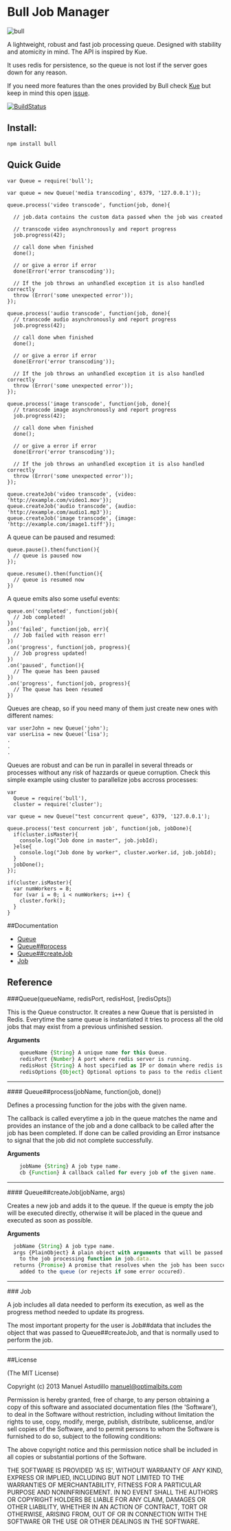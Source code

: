 Bull Job Manager
================

![bull](http://files.softicons.com/download/animal-icons/animal-icons-by-martin-berube/png/128/bull.png)

A lightweight, robust and fast job processing queue. 
Designed with stability and atomicity in mind. The API is inspired by Kue.

It uses redis for persistence, so the queue is not lost if the server goes 
down for any reason.

If you need more features than the ones provided by Bull check 
[Kue](https://github.com/learnboost/kue) but keep in mind this open
[issue](https://github.com/LearnBoost/kue/issues/130).

[![BuildStatus](https://secure.travis-ci.org/OptimalBits/bull.png?branch=master)](http://travis-ci.org/OptimalBits/bull)

Install:
--------

    npm install bull

Quick Guide
-----------

    var Queue = require('bull');
    
    var queue = new Queue('media transcoding', 6379, '127.0.0.1'));
    
    queue.process('video transcode', function(job, done){
      
      // job.data contains the custom data passed when the job was created
      
      // transcode video asynchronously and report progress
      job.progress(42);
      
      // call done when finished
      done();
      
      // or give a error if error
      done(Error('error transcoding'));
      
      // If the job throws an unhandled exception it is also handled correctly
      throw (Error('some unexpected error'));
    });

    queue.process('audio transcode', function(job, done){
      // transcode audio asynchronously and report progress
      job.progress(42);
      
      // call done when finished
      done();
      
      // or give a error if error
      done(Error('error transcoding'));
      
      // If the job throws an unhandled exception it is also handled correctly
      throw (Error('some unexpected error'));
    });
    
    queue.process('image transcode', function(job, done){
      // transcode image asynchronously and report progress
      job.progress(42);
      
      // call done when finished
      done();
      
      // or give a error if error
      done(Error('error transcoding'));
      
      // If the job throws an unhandled exception it is also handled correctly
      throw (Error('some unexpected error'));
    });
    
    queue.createJob('video transcode', {video: 'http://example.com/video1.mov'});
    queue.createJob('audio transcode', {audio: 'http://example.com/audio1.mp3'});
    queue.createJob('image transcode', {image: 'http://example.com/image1.tiff'});
    
A queue can be paused and resumed:

    queue.pause().then(function(){
      // queue is paused now
    });
    
    queue.resume().then(function(){
      // queue is resumed now
    })

A queue emits also some useful events:

    queue.on('completed', function(job){
      // Job completed!
    })
    .on('failed', function(job, err){
      // Job failed with reason err!
    })
    .on('progress', function(job, progress){
      // Job progress updated!
    })
    .on('paused', function(){
      // The queue has been paused
    })
    .on('progress', function(job, progress){
      // The queue has been resumed
    })

Queues are cheap, so if you need many of them just create new ones with different
names:

    var userJohn = new Queue('john');
    var userLisa = new Queue('lisa');
    .
    .
    .
    
Queues are robust and can be run in parallel in several threads or processes
without any risk of hazzards or queue corruption. Check this simple example 
using cluster to parallelize jobs accross processes:

    var 
      Queue = require('bull'),
      cluster = require('cluster');

    var queue = new Queue("test concurrent queue", 6379, '127.0.0.1');

    queue.process('test concurrent job', function(job, jobDone){
      if(cluster.isMaster){
        console.log("Job done in master", job.jobId);
      }else{
        console.log("Job done by worker", cluster.worker.id, job.jobId);
      }
      jobDone();
    });

    if(cluster.isMaster){
      var numWorkers = 8;
      for (var i = 0; i < numWorkers; i++) {
        cluster.fork();
      }
    }


##Documentation

* [Queue](#queue)
* [Queue##process](#process)
* [Queue##createJob](#createJob)
* [Job](#job)
    
## Reference

<a name="queue"/>
###Queue(queueName, redisPort, redisHost, [redisOpts])

This is the Queue constructor. It creates a new Queue that is persisted in 
Redis. Everytime the same queue is instantiated it tries to process all the 
old jobs that may exist from a previous unfinished session.

__Arguments__
 
```javascript
    queueName {String} A unique name for this Queue.
    redisPort {Number} A port where redis server is running.
    redisHost {String} A host specified as IP or domain where redis is running.
    redisOptions {Object} Optional options to pass to the redis client.
```

---------------------------------------

  
<a name="process"/>
#### Queue##process(jobName, function(job, done))

Defines a processing function for the jobs with the given name.

The callback is called everytime a job in the queue matches the name and
provides an instance of the job and a done callback to be called after the
job has been completed. If done can be called providing an Error instsance
to signal that the job did not complete successfully.
    
__Arguments__
 
```javascript
    jobName {String} A job type name.
    cb {Function} A callback called for every job of the given name.
```

---------------------------------------
  
<a name="createJob"/>
#### Queue##createJob(jobName, args)

Creates a new job and adds it to the queue. If the queue is empty the job
will be executed directly, otherwise it will be placed in the queue and 
executed as soon as possible.
    
__Arguments__
 
```javascript
  jobName {String} A job type name.
  args {PlainObject} A plain object with arguments that will be passed
    to the job processing function in job.data.
  returns {Promise} A promise that resolves when the job has been succesfully
    added to the queue (or rejects if some error occured).
```

---------------------------------------


<a name="job"/>
### Job

A job includes all data needed to perform its execution, as well as the progress
method needed to update its progress.
    
The most important property for the user is Job##data that includes the
object that was passed to Queue##createJob, and that is normally used to 
perform the job.

---------------------------------------


##License 

(The MIT License)

Copyright (c) 2013 Manuel Astudillo <manuel@optimalbits.com>

Permission is hereby granted, free of charge, to any person obtaining
a copy of this software and associated documentation files (the
'Software'), to deal in the Software without restriction, including
without limitation the rights to use, copy, modify, merge, publish,
distribute, sublicense, and/or sell copies of the Software, and to
permit persons to whom the Software is furnished to do so, subject to
the following conditions:

The above copyright notice and this permission notice shall be
included in all copies or substantial portions of the Software.

THE SOFTWARE IS PROVIDED 'AS IS', WITHOUT WARRANTY OF ANY KIND,
EXPRESS OR IMPLIED, INCLUDING BUT NOT LIMITED TO THE WARRANTIES OF
MERCHANTABILITY, FITNESS FOR A PARTICULAR PURPOSE AND NONINFRINGEMENT.
IN NO EVENT SHALL THE AUTHORS OR COPYRIGHT HOLDERS BE LIABLE FOR ANY
CLAIM, DAMAGES OR OTHER LIABILITY, WHETHER IN AN ACTION OF CONTRACT,
TORT OR OTHERWISE, ARISING FROM, OUT OF OR IN CONNECTION WITH THE
SOFTWARE OR THE USE OR OTHER DEALINGS IN THE SOFTWARE.

